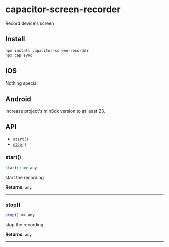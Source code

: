 # capacitor-screen-recorder

Record device's screen

## Install

```bash
npm install capacitor-screen-recorder
npx cap sync
```

## IOS

Nothing special

## Android

increase project's minSdk version to at least 23.

## API

<docgen-index>

* [`start()`](#start)
* [`stop()`](#stop)

</docgen-index>

<docgen-api>
<!--Update the source file JSDoc comments and rerun docgen to update the docs below-->

### start()

```typescript
start() => any
```

start the recording

**Returns:** <code>any</code>

--------------------


### stop()

```typescript
stop() => any
```

stop the recording

**Returns:** <code>any</code>

--------------------

</docgen-api>
